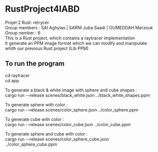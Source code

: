 # RustProject4IABD
Projet 2 Rust: retrycer  
Group members : SAI Aghylas | SARNI Juba Saadi | OUMEDDAH Merzouk  
Group nember : 6  
This is a Rust project, which contains a raytracer implementation  
It generate an PPM image format which we can modify and manipulate whith our previous Rust project (Lib PPM)  

## To run the program
cd raytracer  
cd app  
  
To generate a black & white image with sphere and cube shapes :  
cargo run --release scenes/black_white.json ../black_white_shapes.ppm  
  
To generate sphere with color :  
cargo run --release scenes/color_sphere.json ../color_sphere.ppm
  
To generate cube with color :  
cargo run --release scenes/color_cube.json ../color_cube.ppm  
  
To generate sphere and cube with color :  
cargo run --release scenes/color_sphere_cube.json ../color_sphere_cube.ppm

